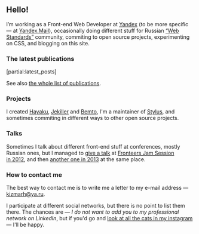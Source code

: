 ## Hello!

I’m working as a Front-end Web Developer at [Yandex](http://yandex.com) (to be more specific — at [Yandex.Mail](https://mail.yandex.com/)), occasionally doing different stuff for Russian [“Web Standards”](http://web-standards.ru/about/en/) community, commiting to open source projects, experimenting on CSS, and blogging on this site.


### The latest publications

[partial:latest_posts]

See also [the whole list of publications](everything/).


### Projects

I created [Hayaku](http://hayakubundle.com), [Jekiller](gh:shower/jekyller) and [Bemto](gh:kizu/bemto), I'm a maintainer of [Stylus](gh:stylus/stylus), and sometimes commiting in different ways to other open source projects.


### Talks

Sometimes I talk about different front-end stuff at conferences, mostly Russian ones, but I managed to [give a talk](http://vimeo.com/51897358) at [Fronteers Jam Session in 2012](http://fronteers.nl/congres/2012/jam-session), and then [another one in 2013](https://fronteers.nl/congres/2013/jam-session/dont-look-into-the-source) at the same place.


### How to contact me

The best way to contact me is to write me a letter to my e-mail address — [kizmarh@ya.ru](mailto:kizmarh@ya.ru).

I participate at different social networks, but there is no point to list them there. The chances are — _I do not want to add you to my professional network on LinkedIn_, but if you'd go and [look at all the cats in my instagram](https://instagram.com/ki_zu) — I'll be happy.
